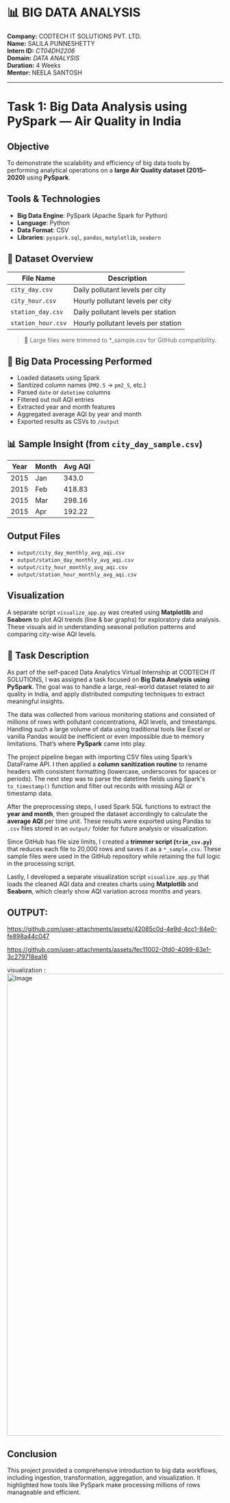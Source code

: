 # 📊 BIG DATA ANALYSIS

**Company:** CODTECH IT SOLUTIONS PVT. LTD.  
**Name:** SALILA PUNNESHETTY  
**Intern ID:** *CT04DH2206*  
**Domain:** *DATA ANALYSIS*  
**Duration:** 4 Weeks  
**Mentor:** NEELA SANTOSH  

---

# Task 1: Big Data Analysis using PySpark — Air Quality in India

## Objective  
To demonstrate the scalability and efficiency of big data tools by performing analytical operations on a **large Air Quality dataset (2015–2020)** using **PySpark**.

## Tools & Technologies
- **Big Data Engine**: PySpark (Apache Spark for Python)  
- **Language**: Python  
- **Data Format**: CSV  
- **Libraries**: `pyspark.sql`, `pandas`, `matplotlib`, `seaborn`  

## 📂 Dataset Overview

| File Name             | Description                                |
|-----------------------|--------------------------------------------|
| `city_day.csv`        | Daily pollutant levels per city            |
| `city_hour.csv`       | Hourly pollutant levels per city           |
| `station_day.csv`     | Daily pollutant levels per station         |
| `station_hour.csv`    | Hourly pollutant levels per station        |

> 🚨 Large files were trimmed to *_sample.csv for GitHub compatibility.

## 🔧 Big Data Processing Performed

- Loaded datasets using Spark
- Sanitized column names (`PM2.5` → `pm2_5`, etc.)
- Parsed `date` or `datetime` columns
- Filtered out null AQI entries
- Extracted year and month features
- Aggregated average AQI by year and month
- Exported results as CSVs to `/output`

## 📊 Sample Insight (from `city_day_sample.csv`)

| Year | Month | Avg AQI     |
|------|-------|-------------|
| 2015 | Jan   | 343.0       |
| 2015 | Feb   | 418.83      |
| 2015 | Mar   | 298.16      |
| 2015 | Apr   | 192.22      |


## Output Files

- `output/city_day_monthly_avg_aqi.csv`
- `output/station_day_monthly_avg_aqi.csv`
- `output/city_hour_monthly_avg_aqi.csv`
- `output/station_hour_monthly_avg_aqi.csv`

## Visualization

A separate script `visualize_app.py` was created using **Matplotlib** and **Seaborn** to plot AQI trends (line & bar graphs) for exploratory data analysis. These visuals aid in understanding seasonal pollution patterns and comparing city-wise AQI levels.

## 📝 Task Description

As part of the self-paced Data Analytics Virtual Internship at CODTECH IT SOLUTIONS, I was assigned a task focused on **Big Data Analysis using PySpark**. The goal was to handle a large, real-world dataset related to air quality in India, and apply distributed computing techniques to extract meaningful insights.  

The data was collected from various monitoring stations and consisted of millions of rows with pollutant concentrations, AQI levels, and timestamps. Handling such a large volume of data using traditional tools like Excel or vanilla Pandas would be inefficient or even impossible due to memory limitations. That’s where **PySpark** came into play.

The project pipeline began with importing CSV files using Spark’s DataFrame API. I then applied a **column sanitization routine** to rename headers with consistent formatting (lowercase, underscores for spaces or periods). The next step was to parse the datetime fields using Spark's `to_timestamp()` function and filter out records with missing AQI or timestamp data.

After the preprocessing steps, I used Spark SQL functions to extract the **year and month**, then grouped the dataset accordingly to calculate the **average AQI** per time unit. These results were exported using Pandas to `.csv` files stored in an `output/` folder for future analysis or visualization.

Since GitHub has file size limits, I created a **trimmer script (`trim_csv.py`)** that reduces each file to 20,000 rows and saves it as a `*_sample.csv`. These sample files were used in the GitHub repository while retaining the full logic in the processing script.

Lastly, I developed a separate visualization script `visualize_app.py` that loads the cleaned AQI data and creates charts using **Matplotlib** and **Seaborn**, which clearly show AQI variation across months and years.

## OUTPUT:

https://github.com/user-attachments/assets/42085c0d-4e9d-4cc1-84e0-fe898a44c047

https://github.com/user-attachments/assets/fec11002-0fd0-4099-83e1-3c279718ea16

visualization :
<img width="1920" height="1080" alt="Image" src="https://github.com/user-attachments/assets/9203d7c9-5b3b-4ed5-919b-239d3800e657" />


## Conclusion

This project provided a comprehensive introduction to big data workflows, including ingestion, transformation, aggregation, and visualization. It highlighted how tools like PySpark make processing millions of rows manageable and efficient.
